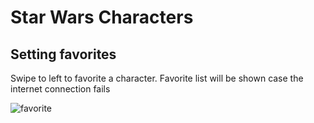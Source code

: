 # Star Wars Characters

## Setting favorites

Swipe to left to favorite a character.
Favorite list will be shown case the internet connection fails

![favorite](./Images/favorite.png=x2)
